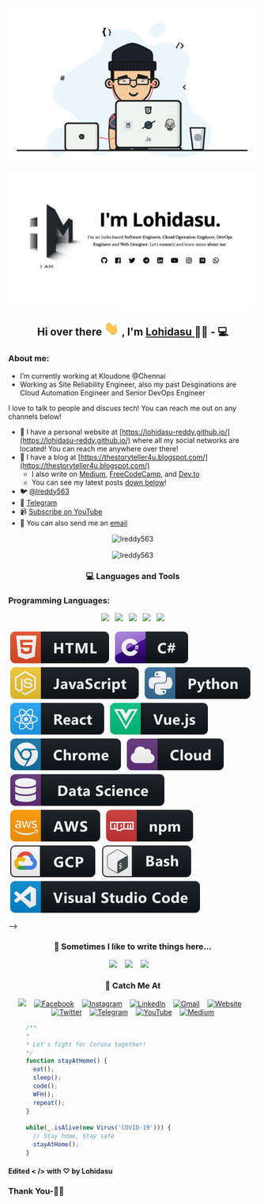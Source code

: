 <p align='center'>
  <img  src="https://github.com/lreddy563/lreddy563/blob/master/gifs/Developer.gif" alt="Developer gif">
</p>
<p align='center'>
<img src="https://raw.githubusercontent.com/lreddy563/lreddy563/master/new1.jpg" alt="">
</p>
<h2 align="center"> Hi over there <img width="30px" src="https://github.com/lreddy563/lreddy563/blob/master/gifs/Hi.gif"> , I'm <a href="http://lreddy563.github.io/">Lohidasu </a>🧑🏻‍ - 💻</h2>

### About me:

- I’m currently working at Kloudone @Chennai
- Working as Site Reliability Engineer, also my past Desginations are Cloud Automation Engineer and Senior DevOps Engineer

I love to talk to people and discuss tech! You can reach me out on any channels below!

- 🔗 I have a personal website at [https://lohidasu-reddy.github.io/](https://lohidasu-reddy.github.io/) where all my social networks are located! You can reach me anywhere over there!
- 📝 I have a blog at [https://thestoryteller4u.blogspot.com/](https://thestoryteller4u.blogspot.com/)
  - I also write on [Medium](https://medium.com/@lreddy563), [FreeCodeCamp](https://www.freecodecamp.org/lreddy563), and [Dev.to](https://dev.to/lreddy563)
  - You can see my latest posts [down below](#latest-blog-posts)!
- 🐦 [@lreddy563](https://twitter.com/lreddy563)
- 💬 [Telegram](https://telegram.me/lreddy563)
- 📹 [Subscribe on YouTube](https://www.youtube.com/nlohidasureddy)
- 📧 You can also send me an [email](mailto:lreddy563@gmail.com)

<p align="center">
  <img align="center" src="https://github-readme-stats.vercel.app/api?username=lreddy563&show_icons=true" alt="lreddy563"/>
</p>
<p align="center">
  <img align="center" src="https://github-readme-stats.vercel.app/api/top-langs/?username=lreddy563&layout=compact" alt="lreddy563"/>
</p>

<h3 align="center">💻 Languages and Tools</h3>
<h3 align="left">Programming Languages: </h3>
<p align="center">
<img src="https://img.shields.io/badge/c++%20-%2300599C.svg?&style=for-the-badge&logo=c%2B%2B&ogoColor=white"/>&nbsp;&nbsp;
<img src="https://img.shields.io/badge/java-%23ED8B00.svg?&style=for-the-badge&logo=java&logoColor=white"/>&nbsp;&nbsp;
<img src="https://img.shields.io/badge/python%20-%2314354C.svg?&style=for-the-badge&logo=python&logoColor=white"/>&nbsp;&nbsp;
<img src="https://img.shields.io/badge/javascript%20-%23323330.svg?&style=for-the-badge&logo=javascript&logoColor=%23F7DF1E"/>&nbsp;&nbsp;
<img src="https://img.shields.io/badge/html5%20-%23E34F26.svg?&style=for-the-badge&logo=html5&logoColor=white"/>
</p>
<!--
<p align="center">
  <!-- For more icons please follow  https://github.com/MikeCodesDotNET/ColoredBadges -->
  <img src="https://raw.githubusercontent.com/lreddy563/lreddy563/master/svg/dev/languages/html.svg" alt="html" style="vertical-align:top; margin:4px">    
  <img src="https://raw.githubusercontent.com/lreddy563/lreddy563/master/svg/dev/languages/csharp.svg" alt="csharp" style="vertical-align:top; margin:4px">
  <img src="https://raw.githubusercontent.com/lreddy563/lreddy563/master/svg/dev/languages/js.svg" alt="js" style="vertical-align:top; margin:4px">
  <img src="https://raw.githubusercontent.com/lreddy563/lreddy563/master/svg/dev/languages/python.svg" alt="python" style="vertical-align:top; margin:4px">
  <img src="https://raw.githubusercontent.com/lreddy563/lreddy563/master/svg/dev/frameworks/react.svg" alt="react" style="vertical-align:top; margin:4px">
  <img src="https://raw.githubusercontent.com/lreddy563/lreddy563/master/svg/dev/frameworks/vue.svg" alt="vue" style="vertical-align:top; margin:4px">
  <img src="https://raw.githubusercontent.com/lreddy563/lreddy563/master/svg/dev/misc/chrome.svg" alt="chrome" style="vertical-align:top; margin:4px">
  <img src="https://raw.githubusercontent.com/lreddy563/lreddy563/master/svg/dev/misc/cloud.svg" alt="cloud" style="vertical-align:top; margin:4px">
  <img src="https://raw.githubusercontent.com/lreddy563/lreddy563/master/svg/dev/misc/datascience.svg" alt="datascience" style="vertical-align:top; margin:4px">
  <img src="https://raw.githubusercontent.com/lreddy563/lreddy563/master/svg/dev/services/aws.svg" alt="aws" style="vertical-align:top; margin:4px">
  <img src="https://raw.githubusercontent.com/lreddy563/lreddy563/master/svg/dev/services/npm.svg" alt="npm" style="vertical-align:top; margin:4px">
  <img src="https://raw.githubusercontent.com/lreddy563/lreddy563/master/svg/dev/services/gcp.svg" alt="gcp" style="vertical-align:top; margin:4px">
  <img src="https://raw.githubusercontent.com/lreddy563/lreddy563/master/svg/dev/tools/bash.svg" alt="bash" style="vertical-align:top; margin:4px">
  <img src="https://raw.githubusercontent.com/lreddy563/lreddy563/master/svg/dev/tools/visualstudio_code.svg" alt="vscode" style="vertical-align:top; margin:4px">
</p>
-->
<h3 align='center'>📝  Sometimes I like to write things here...</h3>
<p align='center'>
  <a href="https://medium.com/@lreddy563"><img src="https://img.shields.io/badge/Medium%20-%231572B6.svg?&style=for-the-badge&logo=medium&logoColor=white" /></a>&nbsp;&nbsp;&nbsp;
  <a href="https://dev.to/lreddy563"><img src="https://img.shields.io/badge/DEV.io-%2312100E.svg?&style=for-the-badge&logo=dev&logoColor=white" /></a>&nbsp;&nbsp;&nbsp;
  <a href="https://thestoryteller4u.blogspot.com/"><img src="https://img.shields.io/badge/blogspot-%23D14836.svg?&style=for-the-badge&logo=hashnode&logoColor=white" /></a>&nbsp;&nbsp;&nbsp;&nbsp;
</p>
<h3 align="center"> 💬 Catch Me At</h3>
<p align="center">
<a href="https://www.github.com/king-11/"><img src="https://img.shields.io/badge/github-black.svg?&style=for-the-badge&logo=github&logoColor=white" /></a>&nbsp;&nbsp;&nbsp;
<a href="https://www.facebook.com/lreddy563/"><img src="https://img.shields.io/badge/facebook-%231877F2.svg?&style=for-the-badge&logo=facebook&logoColor=white" alt="Facebook" /></a>&nbsp;&nbsp;&nbsp;
<a href="https://www.instagram.com/lreddy563/"><img src="https://img.shields.io/badge/instagram-%23E4405F.svg?&style=for-the-badge&logo=instagram&logoColor=white" alt="Instagram" /></a>&nbsp;&nbsp;&nbsp;
<a href="https://www.linkedin.com/in/n-lohidasu-reddy/"><img src="https://img.shields.io/badge/linkedin-%230077B5.svg?&style=for-the-badge&logo=linkedin&logoColor=white" alt="LinkedIn" /></a>&nbsp;&nbsp;&nbsp;
<a href="mailto:lreddy563@gmail.com?subject=Hola%20lohidasu"><img src="https://img.shields.io/badge/gmail-%23D14836.svg?&style=for-the-badge&logo=gmail&logoColor=white" alt="Gmail"/></a>&nbsp;&nbsp;&nbsp;
<a href="https://lreddy563.github.io/"><img src="https://img.shields.io/website?style=for-the-badge&up_message=portfolio&url=https%3A%2F%2Flreddy563.github.io%2F" alt="Website"></a>&nbsp;&nbsp;&nbsp;
<a href="https://twitter.com/lreddy563"><img src="https://img.shields.io/badge/twitter-%230077B5.svg?&style=for-the-badge&logo=twitter&logoColor=white" alt="Twitter"/></a>&nbsp;&nbsp;&nbsp;
<a href="https://telegram.me/lreddy563"><img src="https://img.shields.io/badge/telegram-%231877F2.svg?&style=for-the-badge&logo=telegram&logoColor=white" alt="Telegram"/></a>&nbsp;&nbsp;&nbsp;
<a href="https://www.youtube.com/nlohidasureddy"><img src="https://img.shields.io/badge/youtube-%23D14836.svg?&style=for-the-badge&logo=youtube&logoColor=white" alt="YouTube"/></a>&nbsp;&nbsp;&nbsp;
<a href="https://medium.com/@lreddy563"><img src="https://img.shields.io/badge/medium-%2312100E.svg?&style=for-the-badge&logo=medium&logoColor=white" alt="Medium"/></a>
</p>

 ```javascript
      /**
      *
      * Let's fight for Corona together!
      */
      function stayAtHome() {
        eat();
        sleep();
        code();
        WFH();
        repeat();
      }

      while(_.isAlive(new Virus('COVID-19'))) {
        // Stay home, Stay safe
        stayAtHome();
      }
 ```

#### Edited < /> with ♡ by Lohidasu

### Thank You-🙏🏼
